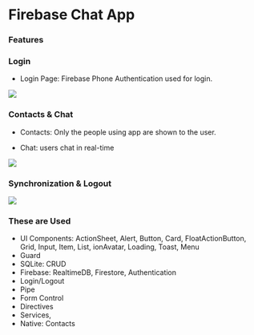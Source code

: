 # Firebase Chat App 

### Features

### Login

- Login Page: Firebase Phone Authentication used for login.

![](src/assets/login.gif)




### Contacts & Chat

- Contacts: Only the people using app are shown to the user.

- Chat:	users chat in real-time

![](src/assets/messaging.gif)




### Synchronization & Logout 


![](src/assets/sync.gif)



### These are Used

- UI Components: ActionSheet, Alert, Button, Card, FloatActionButton, Grid, Input, Item, List, ionAvatar, Loading, Toast, Menu
- Guard
- SQLite: CRUD
- Firebase: RealtimeDB, Firestore, Authentication
- Login/Logout
- Pipe
- Form Control
- Directives
- Services,
- Native: Contacts